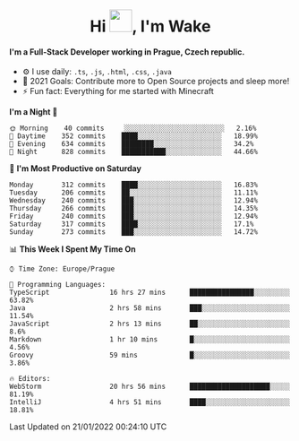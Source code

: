 <h1 align="center">Hi <img src="https://raw.githubusercontent.com/MrWakeCZ/MrWakeCZ/master/Hi.gif" width="40px" />, I'm Wake</h1>

#### I'm a Full-Stack Developer working in Prague, Czech republic.
- ⚙️ I use daily: `.ts`, `.js`, `.html`, `.css`, `.java`
- 🥅 2021 Goals: Contribute more to Open Source projects and sleep more!
- ⚡ Fun fact: Everything for me started with Minecraft

<!--START_SECTION:waka-->
**I'm a Night 🦉** 

```text
🌞 Morning    40 commits     ░░░░░░░░░░░░░░░░░░░░░░░░░   2.16% 
🌆 Daytime    352 commits    ████░░░░░░░░░░░░░░░░░░░░░   18.99% 
🌃 Evening    634 commits    ████████░░░░░░░░░░░░░░░░░   34.2% 
🌙 Night      828 commits    ███████████░░░░░░░░░░░░░░   44.66%

```
📅 **I'm Most Productive on Saturday** 

```text
Monday       312 commits    ████░░░░░░░░░░░░░░░░░░░░░   16.83% 
Tuesday      206 commits    ██░░░░░░░░░░░░░░░░░░░░░░░   11.11% 
Wednesday    240 commits    ███░░░░░░░░░░░░░░░░░░░░░░   12.94% 
Thursday     266 commits    ███░░░░░░░░░░░░░░░░░░░░░░   14.35% 
Friday       240 commits    ███░░░░░░░░░░░░░░░░░░░░░░   12.94% 
Saturday     317 commits    ████░░░░░░░░░░░░░░░░░░░░░   17.1% 
Sunday       273 commits    ███░░░░░░░░░░░░░░░░░░░░░░   14.72%

```


📊 **This Week I Spent My Time On** 

```text
⌚︎ Time Zone: Europe/Prague

💬 Programming Languages: 
TypeScript               16 hrs 27 mins      ████████████████░░░░░░░░░   63.82% 
Java                     2 hrs 58 mins       ███░░░░░░░░░░░░░░░░░░░░░░   11.54% 
JavaScript               2 hrs 13 mins       ██░░░░░░░░░░░░░░░░░░░░░░░   8.6% 
Markdown                 1 hr 10 mins        █░░░░░░░░░░░░░░░░░░░░░░░░   4.56% 
Groovy                   59 mins             █░░░░░░░░░░░░░░░░░░░░░░░░   3.86%

🔥 Editors: 
WebStorm                 20 hrs 56 mins      ████████████████████░░░░░   81.19% 
IntelliJ                 4 hrs 51 mins       ████░░░░░░░░░░░░░░░░░░░░░   18.81%

```


 Last Updated on 21/01/2022 00:24:10 UTC
<!--END_SECTION:waka-->
